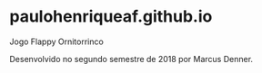 # paulohenriqueaf.github.io
Jogo Flappy Ornitorrinco

Desenvolvido no segundo semestre de 2018 por Marcus Denner.
